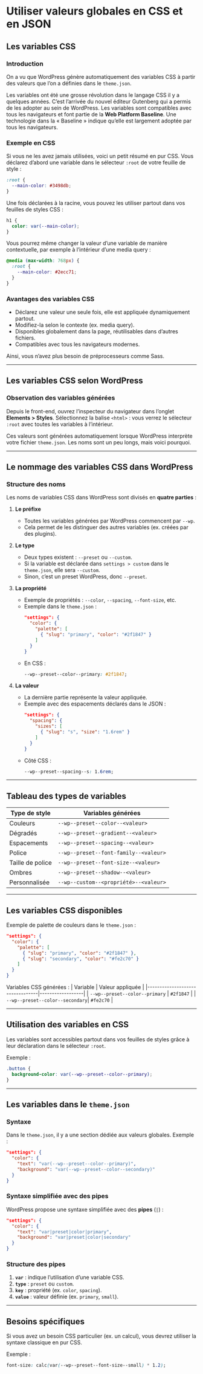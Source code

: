 
# Utiliser valeurs globales en CSS et en JSON

## Les variables CSS

### Introduction
On a vu que WordPress génère automatiquement des variables CSS à partir des valeurs que l’on a définies dans le `theme.json`.

Les variables ont été une grosse révolution dans le langage CSS il y a quelques années. C’est l’arrivée du nouvel éditeur Gutenberg qui a permis de les adopter au sein de WordPress. Les variables sont compatibles avec tous les navigateurs et font partie de la **Web Platform Baseline**. Une technologie dans la « Baseline » indique qu’elle est largement adoptée par tous les navigateurs.

### Exemple en CSS
Si vous ne les avez jamais utilisées, voici un petit résumé en pur CSS. Vous déclarez d’abord une variable dans le sélecteur `:root` de votre feuille de style :

```css
:root {
  --main-color: #3498db;
}
```

Une fois déclarées à la racine, vous pouvez les utiliser partout dans vos feuilles de styles CSS :

```css
h1 {
  color: var(--main-color);
}
```

Vous pourrez même changer la valeur d’une variable de manière contextuelle, par exemple à l’intérieur d’une media query :

```css
@media (max-width: 768px) {
  :root {
    --main-color: #2ecc71;
  }
}
```

### Avantages des variables CSS
- Déclarez une valeur une seule fois, elle est appliquée dynamiquement partout.
- Modifiez-la selon le contexte (ex. media query).
- Disponibles globalement dans la page, réutilisables dans d’autres fichiers.
- Compatibles avec tous les navigateurs modernes.

Ainsi, vous n’avez plus besoin de préprocesseurs comme Sass.

---

## Les variables CSS selon WordPress

### Observation des variables générées
Depuis le front-end, ouvrez l’inspecteur du navigateur dans l’onglet **Elements > Styles**. Sélectionnez la balise `<html>` : vous verrez le sélecteur `:root` avec toutes les variables à l’intérieur.

Ces valeurs sont générées automatiquement lorsque WordPress interprète votre fichier `theme.json`. Les noms sont un peu longs, mais voici pourquoi.

---

## Le nommage des variables CSS dans WordPress

### Structure des noms
Les noms de variables CSS dans WordPress sont divisés en **quatre parties** :

1. **Le préfixe**
   - Toutes les variables générées par WordPress commencent par `--wp`.
   - Cela permet de les distinguer des autres variables (ex. créées par des plugins).

2. **Le type**
   - Deux types existent : `--preset` ou `--custom`.
   - Si la variable est déclarée dans `settings > custom` dans le `theme.json`, elle sera `--custom`.
   - Sinon, c’est un preset WordPress, donc `--preset`.

3. **La propriété**
   - Exemple de propriétés : `--color`, `--spacing`, `--font-size`, etc.
   - Exemple dans le `theme.json` :
     ```json
     "settings": {
       "color": {
         "palette": [
           { "slug": "primary", "color": "#2f1847" }
         ]
       }
     }
     ```
   - En CSS :
     ```css
     --wp--preset--color--primary: #2f1847;
     ```

4. **La valeur**
   - La dernière partie représente la valeur appliquée.
   - Exemple avec des espacements déclarés dans le JSON :
     ```json
     "settings": {
       "spacing": {
         "sizes": [
           { "slug": "s", "size": "1.6rem" }
         ]
       }
     }
     ```
   - Côté CSS :
     ```css
     --wp--preset--spacing--s: 1.6rem;
     ```

---

## Tableau des types de variables

| Type de style   | Variables générées                       |
|------------------|------------------------------------------|
| Couleurs        | `--wp--preset--color--<valeur>`          |
| Dégradés        | `--wp--preset--gradient--<valeur>`       |
| Espacements     | `--wp--preset--spacing--<valeur>`        |
| Police          | `--wp--preset--font-family--<valeur>`    |
| Taille de police| `--wp--preset--font-size--<valeur>`      |
| Ombres          | `--wp--preset--shadow--<valeur>`         |
| Personnalisée   | `--wp--custom--<propriété>--<valeur>`    |

---

## Les variables CSS disponibles
Exemple de palette de couleurs dans le `theme.json` :

```json
"settings": {
  "color": {
    "palette": [
      { "slug": "primary", "color": "#2f1847" },
      { "slug": "secondary", "color": "#fe2c70" }
    ]
  }
}
```

Variables CSS générées :
| Variable                        | Valeur appliquée |
|---------------------------------|------------------|
| `--wp--preset--color--primary`  | `#2f1847`        |
| `--wp--preset--color--secondary`| `#fe2c70`        |

---

## Utilisation des variables en CSS
Les variables sont accessibles partout dans vos feuilles de styles grâce à leur déclaration dans le sélecteur `:root`.

Exemple :
```css
.button {
  background-color: var(--wp--preset--color--primary);
}
```

---

## Les variables dans le `theme.json`

### Syntaxe
Dans le `theme.json`, il y a une section dédiée aux valeurs globales. Exemple :
```json
"settings": {
  "color": {
    "text": "var(--wp--preset--color--primary)",
    "background": "var(--wp--preset--color--secondary)"
  }
}
```

### Syntaxe simplifiée avec des pipes
WordPress propose une syntaxe simplifiée avec des **pipes** (`|`) :
```json
"settings": {
  "color": {
    "text": "var|preset|color|primary",
    "background": "var|preset|color|secondary"
  }
}
```

### Structure des pipes
1. **`var`** : indique l’utilisation d’une variable CSS.
2. **`type`** : `preset` ou `custom`.
3. **`key`** : propriété (ex. `color`, `spacing`).
4. **`value`** : valeur définie (ex. `primary`, `small`).

---

## Besoins spécifiques
Si vous avez un besoin CSS particulier (ex. un calcul), vous devrez utiliser la syntaxe classique en pur CSS.

Exemple :
```css
font-size: calc(var(--wp--preset--font-size--small) * 1.2);
```
